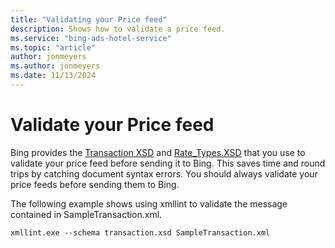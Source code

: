 ```yaml
---
title: "Validating your Price feed"
description: Shows how to validate a price feed.
ms.service: "bing-ads-hotel-service"
ms.topic: "article"
author: jonmeyers
ms.author: jonmeyers
ms.date: 11/13/2024
---
```


# Validate your Price feed

Bing provides the [Transaction XSD](https://bhacstatic.z22.web.core.windows.net/schemas/transaction.xsd) and [Rate_Types.XSD](https://bhacstatic.z22.web.core.windows.net/schemas/rate_types.xsd) that you use to validate your price feed before sending it to Bing. This saves time and round trips by catching document syntax errors. You should always validate your price feeds before sending them to Bing.

The following example shows using xmllint to validate the message contained in SampleTransaction.xml.

```
xmllint.exe --schema transaction.xsd SampleTransaction.xml
```
